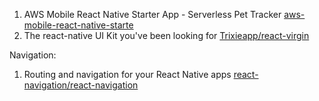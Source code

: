 1. AWS Mobile React Native Starter App - Serverless Pet Tracker [aws-mobile-react-native-starte](https://github.com/awslabs/aws-mobile-react-native-starter)
2. The react-native UI Kit you've been looking for [Trixieapp/react-virgin](https://github.com/Trixieapp/react-virgin)

Navigation:
1. Routing and navigation for your React Native apps [react-navigation/react-navigation](https://github.com/react-navigation/react-navigation)
